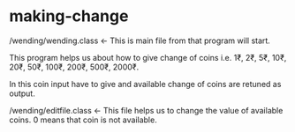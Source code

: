 # making-change
/wending/wending.class  <- This is main file from that program will start.


This program helps us about how to give change of coins i.e. 1₹, 2₹, 5₹, 10₹, 20₹, 50₹, 100₹, 200₹, 500₹, 2000₹.
 
In this coin input have to give and available change of coins are retuned as output.

/wending/editfile.class <- This file helps us to change the value of available coins.
				0 means that coin is not available.
